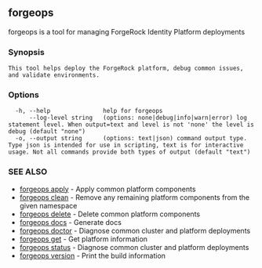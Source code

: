 ## forgeops

forgeops is a tool for managing ForgeRock Identity Platform deployments

### Synopsis


    This tool helps deploy the ForgeRock platform, debug common issues, and validate environments.

### Options

```
  -h, --help               help for forgeops
      --log-level string   (options: none|debug|info|warn|error) log statement level. When output=text and level is not 'none' the level is debug (default "none")
  -o, --output string      (options: text|json) command output type. Type json is intended for use in scripting, text is for interactive usage. Not all commands provide both types of output (default "text")
```

### SEE ALSO

* [forgeops apply](forgeops_apply.md)	 - Apply common platform components
* [forgeops clean](forgeops_clean.md)	 - Remove any remaining platform components from the given namespace
* [forgeops delete](forgeops_delete.md)	 - Delete common platform components
* [forgeops docs](forgeops_docs.md)	 - Generate docs
* [forgeops doctor](forgeops_doctor.md)	 - Diagnose common cluster and platform deployments
* [forgeops get](forgeops_get.md)	 - Get platform information
* [forgeops status](forgeops_status.md)	 - Diagnose common cluster and platform deployments
* [forgeops version](forgeops_version.md)	 - Print the build information

